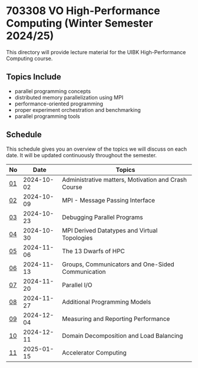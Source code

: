 # 703308 VO High-Performance Computing (Winter Semester 2024/25)

This directory will provide lecture material for the UIBK High-Performance Computing course.

## Topics Include

- parallel programming concepts
- distributed memory parallelization using MPI
- performance-oriented programming
- proper experiment orchestration and benchmarking
- parallel programming tools

## Schedule

This schedule gives you an overview of the topics we will discuss on each date.
It will be updated continuously throughout the semester.

| No                                       | Date       | Topics                                              |
| ---------------------------------------- | ---------- | --------------------------------------------------- |
| [01](01_motivation_and_crash_course.pdf) | 2024-10-02 | Administrative matters, Motivation and Crash Course |
| [02](02_mpi_basics.pdf)                  | 2024-10-09 | MPI - Message Passing Interface                     |
| [03](03_debugging.pdf)                   | 2024-10-23 | Debugging Parallel Programs                         |
| [04](04_mpi_advanced.pdf)                | 2024-10-30 | MPI Derived Datatypes and Virtual Topologies        |
| [05](05_dwarfs.pdf)                      | 2024-11-06 | The 13 Dwarfs of HPC                                |
| [06](06_mpi_advanced_2.pdf)              | 2024-11-13 | Groups, Communicators and One-Sided Communication   |
| [07](07_parallel_io.pdf)                 | 2024-11-20 | Parallel I/O                                        |
| [08](08_programming_models.pdf)          | 2024-11-27 | Additional Programming Models                       |
| [09](09_measurements.pdf)                | 2024-12-04 | Measuring and Reporting Performance                 |
| [10](10_domain_decomposition.pdf)        | 2024-12-11 | Domain Decomposition and Load Balancing             |
| [11](11_accelerators.pdf)                | 2025-01-15 | Accelerator Computing                               |
